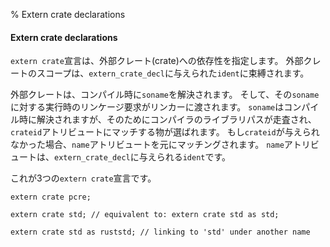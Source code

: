 % Extern crate declarations

#### Extern crate declarations

`extern crate`宣言は、外部クレート(crate)への依存性を指定します。
外部クレートのスコープは、`extern_crate_decl`に与えられた`ident`に束縛されます。

外部クレートは、コンパイル時に`soname`を解決されます。
そして、その`soname`に対する実行時のリンケージ要求がリンカーに渡されます。
`soname`はコンパイル時に解決されますが、そのためにコンパイラのライブラリパスが走査され、`crateid`アトリビュートにマッチする物が選ばれます。
もし`crateid`が与えられなかった場合、`name`アトリビュートを元にマッチングされます。
`name`アトリビュートは、`extern_crate_decl`に与えられる`ident`です。

これが3つの`extern crate`宣言です。


```{rust.ignore}
extern crate pcre;

extern crate std; // equivalent to: extern crate std as std;

extern crate std as ruststd; // linking to 'std' under another name
```
